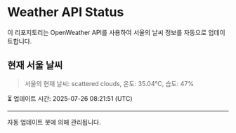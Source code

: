 
# Weather API Status

이 리포지토리는 OpenWeather API를 사용하여 서울의 날씨 정보를 자동으로 업데이트합니다.

## 현재 서울 날씨
> 서울의 현재 날씨: scattered clouds, 온도: 35.04°C, 습도: 47%

⏳ 업데이트 시간: 2025-07-26 08:21:51 (UTC)

---
자동 업데이트 봇에 의해 관리됩니다.
